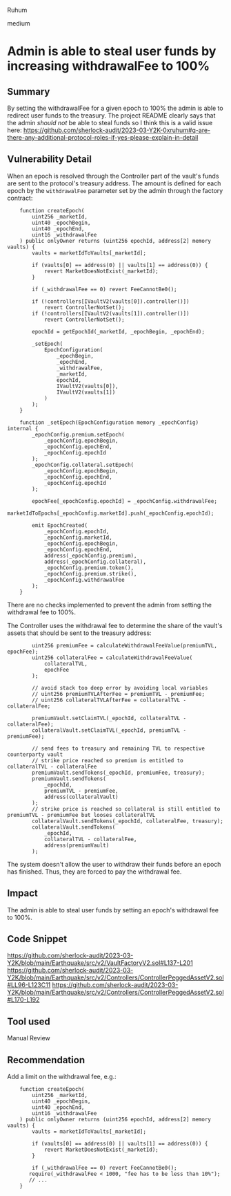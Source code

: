 Ruhum

medium

# Admin is able to steal user funds by increasing withdrawalFee to 100%

## Summary
By setting the withdrawalFee for a given epoch to 100% the admin is able to redirect user funds to the treasury. The project README clearly says that the admin *should not* be able to steal funds so I think this is a valid issue here: https://github.com/sherlock-audit/2023-03-Y2K-0xruhum#q-are-there-any-additional-protocol-roles-if-yes-please-explain-in-detail

## Vulnerability Detail
When an epoch is resolved through the Controller part of the vault's funds are sent to the protocol's treasury address. The amount is defined for each epoch by the `withdrawalFee` parameter set by the admin through the factory contract:
```sol
    function createEpoch(
        uint256 _marketId,
        uint40 _epochBegin,
        uint40 _epochEnd,
        uint16 _withdrawalFee
    ) public onlyOwner returns (uint256 epochId, address[2] memory vaults) {
        vaults = marketIdToVaults[_marketId];

        if (vaults[0] == address(0) || vaults[1] == address(0)) {
            revert MarketDoesNotExist(_marketId);
        }

        if (_withdrawalFee == 0) revert FeeCannotBe0();

        if (!controllers[IVaultV2(vaults[0]).controller()])
            revert ControllerNotSet();
        if (!controllers[IVaultV2(vaults[1]).controller()])
            revert ControllerNotSet();

        epochId = getEpochId(_marketId, _epochBegin, _epochEnd);

        _setEpoch(
            EpochConfiguration(
                _epochBegin,
                _epochEnd,
                _withdrawalFee,
                _marketId,
                epochId,
                IVaultV2(vaults[0]),
                IVaultV2(vaults[1])
            )
        );
    }
    
    function _setEpoch(EpochConfiguration memory _epochConfig) internal {
        _epochConfig.premium.setEpoch(
            _epochConfig.epochBegin,
            _epochConfig.epochEnd,
            _epochConfig.epochId
        );
        _epochConfig.collateral.setEpoch(
            _epochConfig.epochBegin,
            _epochConfig.epochEnd,
            _epochConfig.epochId
        );

        epochFee[_epochConfig.epochId] = _epochConfig.withdrawalFee;
        marketIdToEpochs[_epochConfig.marketId].push(_epochConfig.epochId);

        emit EpochCreated(
            _epochConfig.epochId,
            _epochConfig.marketId,
            _epochConfig.epochBegin,
            _epochConfig.epochEnd,
            address(_epochConfig.premium),
            address(_epochConfig.collateral),
            _epochConfig.premium.token(),
            _epochConfig.premium.strike(),
            _epochConfig.withdrawalFee
        );
    }
```
There are no checks implemented to prevent the admin from setting the withdrawal fee to 100%.

The Controller uses the withdrawal fee to determine the share of the vault's assets that should be sent to the treasury address:
```sol
        uint256 premiumFee = calculateWithdrawalFeeValue(premiumTVL, epochFee);
        uint256 collateralFee = calculateWithdrawalFeeValue(
            collateralTVL,
            epochFee
        );

        // avoid stack too deep error by avoiding local variables
        // uint256 premiumTVLAfterFee = premiumTVL - premiumFee;
        // uint256 collateralTVLAfterFee = collateralTVL - collateralFee;

        premiumVault.setClaimTVL(_epochId, collateralTVL - collateralFee);
        collateralVault.setClaimTVL(_epochId, premiumTVL - premiumFee);

        // send fees to treasury and remaining TVL to respective counterparty vault
        // strike price reached so premium is entitled to collateralTVL - collateralFee
        premiumVault.sendTokens(_epochId, premiumFee, treasury);
        premiumVault.sendTokens(
            _epochId,
            premiumTVL - premiumFee,
            address(collateralVault)
        );
        // strike price is reached so collateral is still entitled to premiumTVL - premiumFee but looses collateralTVL
        collateralVault.sendTokens(_epochId, collateralFee, treasury);
        collateralVault.sendTokens(
            _epochId,
            collateralTVL - collateralFee,
            address(premiumVault)
        );
```

The system doesn't allow the user to withdraw their funds before an epoch has finished. Thus, they are forced to pay the withdrawal fee.

## Impact
The admin is able to steal user funds by setting an epoch's withdrawal fee to 100%.

## Code Snippet
https://github.com/sherlock-audit/2023-03-Y2K/blob/main/Earthquake/src/v2/VaultFactoryV2.sol#L137-L201
https://github.com/sherlock-audit/2023-03-Y2K/blob/main/Earthquake/src/v2/Controllers/ControllerPeggedAssetV2.sol#LL96-L123C11
https://github.com/sherlock-audit/2023-03-Y2K/blob/main/Earthquake/src/v2/Controllers/ControllerPeggedAssetV2.sol#L170-L192
## Tool used

Manual Review

## Recommendation
Add a limit on the withdrawal fee, e.g.:

```sol
    function createEpoch(
        uint256 _marketId,
        uint40 _epochBegin,
        uint40 _epochEnd,
        uint16 _withdrawalFee
    ) public onlyOwner returns (uint256 epochId, address[2] memory vaults) {
        vaults = marketIdToVaults[_marketId];

        if (vaults[0] == address(0) || vaults[1] == address(0)) {
            revert MarketDoesNotExist(_marketId);
        }

        if (_withdrawalFee == 0) revert FeeCannotBe0();
       require(_withdrawalFee < 1000, "fee has to be less than 10%");
       // ...
    }
```
